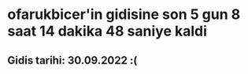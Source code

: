 # ofarukbicer'in gidisine son 5 gun 8 saat 14 dakika 48 saniye kaldi

## Gidis tarihi: 30.09.2022 :(